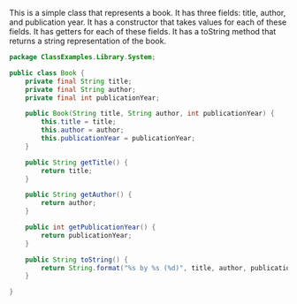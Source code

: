 This is a simple class that represents a book. It has three fields: title, author, and publication year. It has a constructor that takes values for each of these fields. It has getters for each of these fields. It has a toString method that returns a string representation of the book.
```java
package ClassExamples.Library.System;

public class Book {
    private final String title;
    private final String author;
    private final int publicationYear;

    public Book(String title, String author, int publicationYear) {
        this.title = title;
        this.author = author;
        this.publicationYear = publicationYear;
    }

    public String getTitle() {
        return title;
    }

    public String getAuthor() {
        return author;
    }

    public int getPublicationYear() {
        return publicationYear;
    }

    public String toString() {
        return String.format("%s by %s (%d)", title, author, publicationYear);
    }

}

```